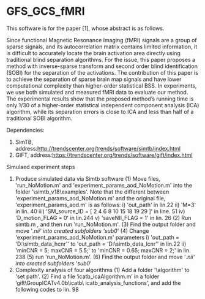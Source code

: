 # GFS_GCS_fMRI
This software is for the paper [1], whose abstract is as follows. 

Since functional Magnetic Resonance Imaging (fMRI) signals are a group of sparse signals, and its autocorrelation matrix contains limited information, it is difficult to accurately locate the brain activation area directly using traditional blind separation algorithms. For the issue, this paper proposes a method with inverse-sparse transform and second order blind identification (SOBI) for the separation of the activations. The contribution of this paper is to achieve the separation of sparse brain map signals and have lower computational complexity than higher-order statistical BSS. In experiments, we use both simulated and measured fMRI data to evaluate our method. The experimental results show that the proposed method’s running time is only 1/30 of a higher-order statistical independent component analysis (ICA) algorithm, while its separation errors is close to ICA and less than half of a traditional SOBI algorithm.

Dependencies:
1. SimTB, address:http://trendscenter.org/trends/software/simtb/index.html
2. GIFT, address:https://trendscenter.org/trends/software/gift/index.html

Simulaed experiment steps
1. Produce simulated data via Simtb software
  (1) Move files, 'run_NoMotion.m' and 'experiment_params_aod_NoMotion.m' into the folder '\simtb_v18\examples'. 
  Note that the different between 'experiment_params_aod_NoMotion.m' and the original file, 'experiment_params_aod.m' is as follows:
    i) 'out_path' in lin.22
    ii) 'M=3' in lin. 40
    iii) 'SM_source_ID = [  2  4  6  8  10  15  18  19  29 ]' in line. 51
    iv) 'D_motion_FLAG = 0' in lin.244
    v) 'saveNII_FLAG = 1' in lin. 26
  (2) Run simtb.m , and then run 'run_NoMotion.m'.
  (3) Find the output folder and move '*.nii' into created subfolders 'sub0*'
  (4) Change 'experiment_params_aod_NoMotion.m' parameters
    i) 'out_path = 'D:\simtb_data_hcnr'' to 'out_path = 'D:\simtb_data_lcnr'' in lin.22
    ii) 'minCNR = 5;  maxCNR = 5.5;' to 'minCNR = 0.65;  maxCNR = 2;' in lin. 238
  (5) run 'run_NoMotion.m'.
  (6) Find the output folder and move '*.nii' into created subfolders 'sub0*'
2. Complexity analysis of four algorithms
  (1) Add a folder '\algorithm' to 'set path'.
  (2) Find a file ‘icatb_icaAlgorithm.m’ in a folder ‘gift\GroupICATv4.0b\icatb\ icatb_analysis_functions’, and add the following codes to lin. 98 

